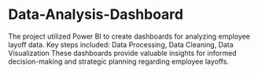 # Data-Analysis-Dashboard
The project utilized Power BI to create dashboards for analyzing employee layoff data. Key steps included: Data Processing, Data Cleaning, Data Visualization These dashboards provide valuable insights for informed decision-making and strategic planning regarding employee layoffs.
